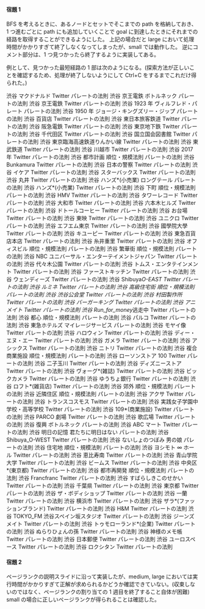 #### 宿題 1

BFS を考えるときに、あるノードとセットでそこまでの path を格納しておき、1 つ進むごとに path にも追加していくことで goal に到達したときにそれまでの経路を取得することができるようにした。
上記の場合だと large において処理時間がかかりすぎて終了しなくなってしまったが、small では動作した。
逆にコメント部分は、1 つ見つかったら終了するように実装してある。

例として、見つかった最短経路の 1 部は次のようになる。(探索方法が正しいことを確認するため、処理が終了しないようにして Ctrl+C をするまでこれだけ得られた。)

渋谷 マクドナルド Twitter パレートの法則
渋谷 京王電鉄 ボトルネック パレートの法則
渋谷 京王電鉄 Twitter パレートの法則
渋谷 1923 年 ヴィルフレド・パレート パレートの法則
渋谷 1950 年 ジョージ・キングズリー・ジップ パレートの法則
渋谷 百貨店 Twitter パレートの法則
渋谷 東日本旅客鉄道 Twitter パレートの法則
渋谷 阪急電鉄 Twitter パレートの法則
渋谷 東京地下鉄 Twitter パレートの法則
渋谷 千代田区 Twitter パレートの法則
渋谷 国立国会図書館 Twitter パレートの法則
渋谷 東京臨海高速鉄道りんかい線 Twitter パレートの法則
渋谷 東武鉄道 Twitter パレートの法則
渋谷 川越市 Twitter パレートの法則
渋谷 2017 年 Twitter パレートの法則
渋谷 都市計画 順位・規模法則 パレートの法則
渋谷 Bunkamura Twitter パレートの法則
渋谷 日本の警察 Twitter パレートの法則
渋谷 イケア Twitter パレートの法則
渋谷 スターバックス Twitter パレートの法則
渋谷 丸井 Twitter パレートの法則
渋谷 ハンズ*(小売業) ロングテール パレートの法則
渋谷 ハンズ*(小売業) Twitter パレートの法則
渋谷 下町 順位・規模法則 パレートの法則
渋谷 HMV Twitter パレートの法則
渋谷 タワーレコード Twitter パレートの法則
渋谷 大和市 Twitter パレートの法則
渋谷 六本木ヒルズ Twitter パレートの法則
渋谷 ドトールコーヒー Twitter パレートの法則
渋谷 お台場 Twitter パレートの法則
渋谷 東映 Twitter パレートの法則
渋谷 ユニクロ Twitter パレートの法則
渋谷 エフエム東京 Twitter パレートの法則
渋谷 國學院大學 Twitter パレートの法則
渋谷 キユーピー Twitter パレートの法則
渋谷 東急百貨店本店 Twitter パレートの法則
渋谷 糸井重里 Twitter パレートの法則
渋谷 オフィスビル 順位・規模法則 パレートの法則
渋谷 繁華街 順位・規模法則 パレートの法則
渋谷 NBC ユニバーサル・エンターテイメントジャパン Twitter パレートの法則
渋谷 代々木公園 Twitter パレートの法則
渋谷 トムス・エンタテインメント Twitter パレートの法則
渋谷 ファーストキッチン Twitter パレートの法則
渋谷 ウェンディーズ Twitter パレートの法則
渋谷 Shibuya*O-EAST Twitter パレートの法則
渋谷 ルミネ Twitter パレートの法則
渋谷 高級住宅街 順位・規模法則 パレートの法則
渋谷 渋谷公会堂 Twitter パレートの法則
渋谷 村田製作所 Twitter パレートの法則
渋谷 バーガーキング Twitter パレートの法則
渋谷 アニメイト Twitter パレートの法則
渋谷 Run_for_money*逃走中 Twitter パレートの法則
渋谷 都心 順位・規模法則 パレートの法則
渋谷 パルコ Twitter パレートの法則
渋谷 東急ホテルズ マイレージサービス パレートの法則
渋谷 モヤイ像 Twitter パレートの法則
渋谷 ハロウィン Twitter パレートの法則
渋谷 ディー・エヌ・エー Twitter パレートの法則
渋谷 ガメラ Twitter パレートの法則
渋谷 アシックス Twitter パレートの法則
渋谷 ニトリ Twitter パレートの法則
渋谷 複合商業施設 順位・規模法則 パレートの法則
渋谷 ローソンストア 100 Twitter パレートの法則
渋谷 二子玉川 Twitter パレートの法則
渋谷 ディズニーストア Twitter パレートの法則
渋谷 ヴォーグ*(雑誌) Twitter パレートの法則
渋谷 ビックカメラ Twitter パレートの法則
渋谷 ゆうちょ銀行 Twitter パレートの法則
渋谷 ロフト*(雑貨店) Twitter パレートの法則
渋谷 郊外 順位・規模法則 パレートの法則
渋谷 近隣住区 順位・規模法則 パレートの法則
渋谷 アクサ Twitter パレートの法則
渋谷 トランスコスモス Twitter パレートの法則
渋谷 実践女子学園中学校・高等学校 Twitter パレートの法則
渋谷 109*(商業施設) Twitter パレートの法則
渋谷 PARCO 劇場 Twitter パレートの法則
渋谷 歌広場 Twitter パレートの法則
渋谷 復興 ボトルネック パレートの法則
渋谷 ABC マート Twitter パレートの法則
渋谷 明日の記憶 君たちに明日はない パレートの法則
渋谷 Shibuya_O-WEST Twitter パレートの法則
渋谷 ないしょのつぼみ 男の娘 パレートの法則
渋谷 住宅地 順位・規模法則 パレートの法則
渋谷 ヨシモト ∞ ホール Twitter パレートの法則
渋谷 恵比寿南 Twitter パレートの法則
渋谷 青山学院大学 Twitter パレートの法則
渋谷 ビームス Twitter パレートの法則
渋谷 中央区*(東京都) Twitter パレートの法則
渋谷 都市再開発 順位・規模法則 パレートの法則
渋谷 Francfranc Twitter パレートの法則
渋谷 すばらしきこのせかい Twitter パレートの法則
渋谷 千葉県 Twitter パレートの法則
渋谷 東京都 Twitter パレートの法則
渋谷 ザ・ボディショップ Twitter パレートの法則
渋谷 一蘭 Twitter パレートの法則
渋谷 横浜市 Twitter パレートの法則
渋谷 ザラ*(ファッションブランド) Twitter パレートの法則
渋谷 H&M Twitter パレートの法則
渋谷 TOKYO_FM 渋谷スペイン坂スタジオ Twitter パレートの法則
渋谷 ジーンズメイト Twitter パレートの法則
渋谷 トゥモローランド*(企業) Twitter パレートの法則
渋谷 ぬらりひょんの孫 Twitter パレートの法則
渋谷 神様のメモ帳 Twitter パレートの法則
渋谷 日本郵便 Twitter パレートの法則
渋谷 ユーロスペース Twitter パレートの法則
渋谷 ロクシタン Twitter パレートの法則

#### 宿題 2

ページランクの説明スライドに沿って実装したが、medium, large においては実行時間がかかりすぎて正解が求められるかどうか確認できていない。(収束しないのではなく、ページランクの割り当ての 1 週目を終了すること自体が困難)
small の場合に正しいページランクが得られることは確認した。
